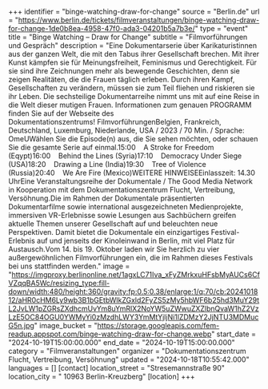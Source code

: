 +++
identifier = "binge-watching-draw-for-change"
source = "Berlin.de"
url = "https://www.berlin.de/tickets/filmveranstaltungen/binge-watching-draw-for-change-1de0b8ea-4958-47f0-ada3-04201b5a7b3e/"
type = "event"
title = "Binge Watching – Draw for Change"
subtitle = "Filmvorführungen und Gespräch"
description = "Eine Dokumentarserie über Karikaturistinnen aus der ganzen Welt, die mit den Tabus ihrer Gesellschaft brechen. Mit ihrer Kunst kämpfen sie für Meinungsfreiheit, Feminismus und Gerechtigkeit. Für sie sind ihre Zeichnungen mehr als bewegende Geschichten, denn sie zeigen Realitäten, die die Frauen täglich erleben. Durch ihren Kampf, Gesellschaften zu verändern, müssen sie zum Teil fliehen und riskieren sie ihr Leben. Die sechsteilige Dokumentarreihe nimmt uns mit auf eine Reise in die Welt dieser mutigen Frauen. Informationen zum genauen PROGRAMM finden Sie auf der Webseite des Dokumentationszentrums! FilmvorführungenBelgien, Frankreich, Deutschland, Luxemburg, Niederlande, USA / 2023 / 70 Min. / Sprache: OmeUWählen Sie die Episode(n) aus, die Sie sehen möchten, oder schauen Sie die gesamte Serie auf einmal.15:00    A Stroke for Freedom (Eqypt)16:00    Behind the Lines (Syria)17:10    Democracy Under Siege (USA)18:20    Drawing a Line (India)19:30    Tree of Violence (Russia)20:40    We Are Fire (Mexico)WEITERE HINWEISEEinlasszeit: 14.30 UhrEine Veranstaltungsreihe der Dokumentale / The Good Media Network in Kooperation mit dem Dokumentationszentrum Flucht, Vertreibung, Versöhnung.Die im Rahmen der Dokumentale präsentierten Dokumentarfilme sowie international ausgezeichneten Medienprojekte, immersiven VR-Erlebnisse sowie Lesungen aus Sachbüchern greifen aktuelle Themen unserer Gesellschaft auf und beleuchten neue Perspektiven. Damit bietet die Dokumentale ein einzigartiges Festival-Erlebnis auf und jenseits der Kinoleinwand in Berlin, mit viel Platz für Austausch.Vom 14. bis 19. Oktober laden wir Sie herzlich zu vier außergewöhnlichen Filmvorführungen ein, die im Rahmen dieses Festivals bei uns stattfinden werden."
image = "https://imgproxy.berlinonline.net/1agxLC71Iva_xFyZMrkxuHFsbMyAUCs6CfVZqqBA5Wc/resizing_type:fill-down/width:480/height:360/gravity:fp:0.5:0.38/enlarge:1/q:70/cb:2024101812/aHR0cHM6Ly9wb3B1bGEtbWlkZGxld2FyZS5zMy5hbWF6b25hd3MuY29tL2JvLW1pZGRsZXdhcmUvYm8uYmRlX2NoYW5uZWwuZXZlbnQvaW1hZ2VzLzE5OC84OGU0YWMyYi0zMzdhLWY3YmMtYjljNi1lZDMzY2JjNTU3MDMucG5n.jpg"
image_bucket = "https://storage.googleapis.com/fem-readup.appspot.com/binge-watching-draw-for-change.webp"
start_date = "2024-10-19T15:00:00.000"
end_date = "2024-10-19T15:00:00.000"
category = "Filmveranstaltungen"
organizer = "Dokumentationszentrum Flucht, Vertreibung, Versöhnung"
updated = "2024-10-18T10:55:42.000"
languages = []
[contact]
location_street = "Stresemannstraße 90"
location_city = " 10963 Berlin-Kreuzberg"
[location]
+++